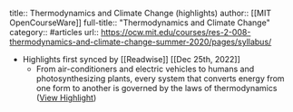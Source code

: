 title:: Thermodynamics and Climate Change (highlights)
author:: [[MIT OpenCourseWare]]
full-title:: "Thermodynamics and Climate Change"
category:: #articles
url:: https://ocw.mit.edu/courses/res-2-008-thermodynamics-and-climate-change-summer-2020/pages/syllabus/

- Highlights first synced by [[Readwise]] [[Dec 25th, 2022]]
	- From air-conditioners and electric vehicles to humans and photosynthesizing plants, every system that converts energy from one form to another is governed by the laws of thermodynamics ([View Highlight](https://read.readwise.io/read/01gn3pytmfjahe4rrvpcq9stj7))